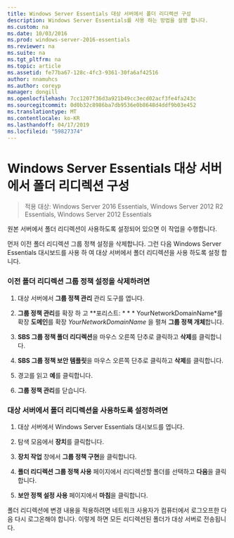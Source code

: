 ```yaml
---
title: Windows Server Essentials 대상 서버에서 폴더 리디렉션 구성
description: Windows Server Essentials를 사용 하는 방법을 설명 합니다.
ms.custom: na
ms.date: 10/03/2016
ms.prod: windows-server-2016-essentials
ms.reviewer: na
ms.suite: na
ms.tgt_pltfrm: na
ms.topic: article
ms.assetid: fe77ba67-128c-4fc3-9361-30fa6af42516
author: nnamuhcs
ms.author: coreyp
manager: dongill
ms.openlocfilehash: 7cc1207f36d3a921b49cc3ecd02acf3fe4fa243c
ms.sourcegitcommit: 0d0b32c8986ba7db9536e0b8648d4ddf9b03e452
ms.translationtype: MT
ms.contentlocale: ko-KR
ms.lasthandoff: 04/17/2019
ms.locfileid: "59827374"
---
```

# <a name="configure-folder-redirection-on-the-windows-server-essentials-destination-server"></a>Windows Server Essentials 대상 서버에서 폴더 리디렉션 구성

>적용 대상: Windows Server 2016 Essentials, Windows Server 2012 R2 Essentials, Windows Server 2012 Essentials

원본 서버에서 폴더 리디렉션이 사용하도록 설정되어 있으면 이 작업을 수행합니다.  
  
 먼저 이전 폴더 리디렉션 그룹 정책 설정을 삭제합니다. 그런 다음 Windows Server Essentials 대시보드를 사용 하 여 대상 서버에서 폴더 리디렉션을 사용 하도록 설정 합니다.  
  
### <a name="to-delete-the-old-folder-redirection-group-policy-setting"></a>이전 폴더 리디렉션 그룹 정책 설정을 삭제하려면  
  
1.  대상 서버에서 **그룹 정책 관리** 관리 도구를 엽니다.  
  
2.  **그룹 정책 관리**를 확장 하 고 **포리스트: * * * YourNetworkDomainName*를 확장 **도메인**를 확장 *YourNetworkDomainName* 을 펼쳐 **그룹 정책 개체**합니다.  
  
3.  **SBS 그룹 정책 폴더 리디렉션**을 마우스 오른쪽 단추로 클릭하고 **삭제**를 클릭합니다.  
  
4.  **SBS 그룹 정책 보안 템플릿**을 마우스 오른쪽 단추로 클릭하고 **삭제**를 클릭합니다.  
  
5.  경고를 읽고 **예**를 클릭합니다.  
  
6.  **그룹 정책 관리**를 닫습니다.  
  
### <a name="to-enable-folder-redirection-on-the-destination-server"></a>대상 서버에서 폴더 리디렉션을 사용하도록 설정하려면  
  
1.  대상 서버에서 Windows Server Essentials 대시보드를 엽니다.  
  
2.  탐색 모음에서 **장치**를 클릭합니다.  
  
3.  **장치 작업** 창에서 **그룹 정책 구현**을 클릭합니다.  
  
4.  **폴더 리디렉션 그룹 정책 사용** 페이지에서 리디렉션할 폴더를 선택하고 **다음**을 클릭합니다.  
  
5.  **보안 정책 설정 사용** 페이지에서 **마침**을 클릭합니다.  
  
 폴더 리디렉션에 변경 내용을 적용하려면 네트워크 사용자가 컴퓨터에서 로그오프한 다음 다시 로그온해야 합니다. 이렇게 하면 모든 리디렉션된 폴더가 대상 서버로 전송됩니다.
